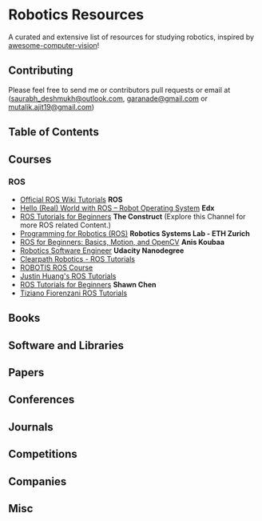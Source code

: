 # Robotics Resources
A curated and extensive list of resources for studying robotics, inspired by [awesome-computer-vision](https://github.com/jbhuang0604/awesome-computer-vision)!


## Contributing

Please feel free to send me or contributors pull requests or email at ([saurabh_deshmukh@outlook.com](saurabh_deshmukh@outlook.com), [garanade@gmail.com](garanade@gmail.com) or [mutalik.ajit19@gmail.com](mutalik.ajit19@gmail.com))

## Table of Contents



## Courses

### ROS
- [Official ROS Wiki Tutorials](http://wiki.ros.org/ROS/Tutorials) **ROS**
- [Hello (Real) World with ROS – Robot Operating System](https://www.edx.org/course/hello-real-world-with-ros-robot-operating-system) **Edx**
- [ROS Tutorials for Beginners](https://youtube.com/playlist?list=PLK0b4e05LnzZWg_7QrIQWyvSPX2WN2ncc) **The Construct** (Explore this Channel for more ROS related Content.)
- [Programming for Robotics (ROS)](https://youtube.com/playlist?list=PLE-BQwvVGf8HOvwXPgtDfWoxd4Cc6ghiP) **Robotics Systems Lab - ETH Zurich**
- [ROS for Beginners: Basics, Motion, and OpenCV](https://www.udemy.com/course/ros-essentials/) **Anis Koubaa**
- [Robotics Software Engineer](https://www.udacity.com/course/robotics-software-engineer--nd209) **Udacity Nanodegree**
- [Clearpath Robotics - ROS Tutorials](http://www.clearpathrobotics.com/assets/guides/kinetic/ros/)
- [ROBOTIS ROS Course](https://youtube.com/playlist?list=PLRG6WP3c31_U7TFGduEIJWVtkOw6AJjFf) 
- [Justin Huang's ROS Tutorials](https://youtube.com/playlist?list=PLJNGprAk4DF5PY0kB866fEZfz6zMLJTF8)
- [ROS Tutorials for Beginners](https://www.youtube.com/playlist?list=PLk51HrKSBQ8-jTgD0qgRp1vmQeVSJ5SQC) **Shawn Chen**
- [Tiziano Fiorenzani ROS Tutorials](https://www.youtube.com/playlist?list=PLuteWQUGtU9BU0sQIVqRQa24p-pSBCYNv)


## Books


## Software and Libraries


## Papers 


## Conferences


## Journals


## Competitions


## Companies


## Misc
